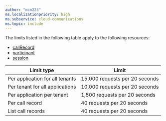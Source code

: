 ```yaml
---
author: "mcm223"
ms.localizationpriority: high
ms.subservice: cloud-communications
ms.topic: include
---
```

<!-- markdownlint-disable MD041 -->

The limits listed in the following table apply to the following resources:

- [callRecord](/graph/api/resources/callrecords-callrecord)
- [participant](/graph/api/resources/callrecords-participant)
- [session](/graph/api/resources/callrecords-session)

| Limit type      | Limit    |
| -------------- | ------------ |
| Per application for all tenants | 15,000 requests per 20 seconds |
| Per tenant for all applications | 10,000 requests per 20 seconds |
| Per application per tenant  | 1,500 requests per 20 seconds |
| Per call record | 40 requests per 20 seconds |
| List call records | 40 requests per 20 seconds |